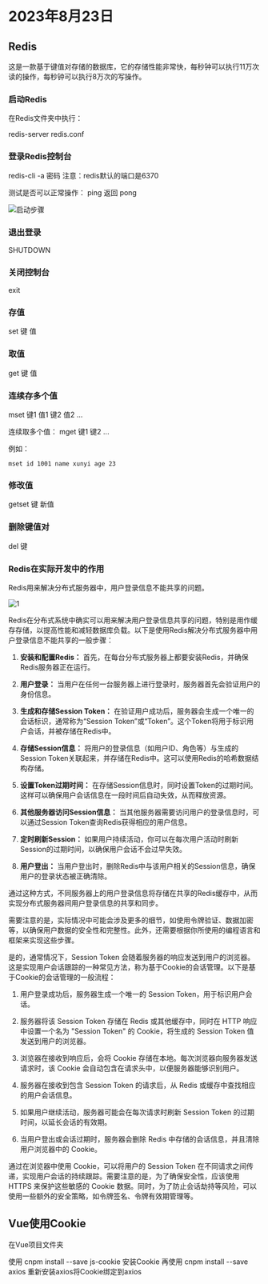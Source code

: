 # 2023年8月23日

## Redis

这是一款基于键值对存储的数据库，它的存储性能非常快，每秒钟可以执行11万次读的操作，每秒钟可以执行8万次的写操作。

### 启动Redis

在Redis文件夹中执行：

redis-server redis.conf

### 登录Redis控制台

redis-cli -a 密码
注意：redis默认的端口是6370

测试是否可以正常操作：
ping  返回 pong

![启动步骤](https://res.cloudinary.com/dvqgs9esp/image/upload/v1692770128/javaStudy/redis启动_xk16c1.jpg)

### 退出登录

SHUTDOWN

### 关闭控制台

exit

### 存值

set 键 值

### 取值

get 键 值

### 连续存多个值

mset 键1 值1 键2 值2 ...

连续取多个值：  mget 键1 键2 ...

例如：

~~~shell
mset id 1001 name xunyi age 23
~~~

### 修改值

getset 键 新值

### 删除键值对

del 键

### Redis在实际开发中的作用

Redis用来解决分布式服务器中，用户登录信息不能共享的问题。

![1](https://res.cloudinary.com/dvqgs9esp/image/upload/v1692772111/javaStudy/redis解决分布式系统中用户登录信息共享的问题_rbuzdu.jpg)

Redis在分布式系统中确实可以用来解决用户登录信息共享的问题，特别是用作缓存存储，以提高性能和减轻数据库负载。以下是使用Redis解决分布式服务器中用户登录信息不能共享的一般步骤：

1. **安装和配置Redis：** 首先，在每台分布式服务器上都要安装Redis，并确保Redis服务器正在运行。

2. **用户登录：** 当用户在任何一台服务器上进行登录时，服务器首先会验证用户的身份信息。

3. **生成和存储Session Token：** 在验证用户成功后，服务器会生成一个唯一的会话标识，通常称为“Session Token”或“Token”。这个Token将用于标识用户会话，并被存储在Redis中。

4. **存储Session信息：** 将用户的登录信息（如用户ID、角色等）与生成的Session Token关联起来，并存储在Redis中。这可以使用Redis的哈希数据结构存储。

5. **设置Token过期时间：** 在存储Session信息时，同时设置Token的过期时间。这样可以确保用户会话信息在一段时间后自动失效，从而释放资源。

6. **其他服务器访问Session信息：** 当其他服务器需要访问用户的登录信息时，可以通过Session Token查询Redis获得相应的用户信息。

7. **定时刷新Session：** 如果用户持续活动，你可以在每次用户活动时刷新Session的过期时间，以确保用户会话不会过早失效。

8. **用户登出：** 当用户登出时，删除Redis中与该用户相关的Session信息，确保用户的登录状态被正确清除。

通过这种方式，不同服务器上的用户登录信息将存储在共享的Redis缓存中，从而实现分布式服务器间用户登录信息的共享和同步。

需要注意的是，实际情况中可能会涉及更多的细节，如使用令牌验证、数据加密等，以确保用户数据的安全性和完整性。此外，还需要根据你所使用的编程语言和框架来实现这些步骤。

是的，通常情况下，Session Token 会随着服务器的响应发送到用户的浏览器。这是实现用户会话跟踪的一种常见方法，称为基于Cookie的会话管理。以下是基于Cookie的会话管理的一般流程：

1. 用户登录成功后，服务器生成一个唯一的 Session Token，用于标识用户会话。

2. 服务器将该 Session Token 存储在 Redis 或其他缓存中，同时在 HTTP 响应中设置一个名为 "Session Token" 的 Cookie，将生成的 Session Token 值发送到用户的浏览器。

3. 浏览器在接收到响应后，会将 Cookie 存储在本地。每次浏览器向服务器发送请求时，该 Cookie 会自动包含在请求头中，以便服务器能够识别用户。

4. 服务器在接收到包含 Session Token 的请求后，从 Redis 或缓存中查找相应的用户会话信息。

5. 如果用户继续活动，服务器可能会在每次请求时刷新 Session Token 的过期时间，以延长会话的有效期。

6. 当用户登出或会话过期时，服务器会删除 Redis 中存储的会话信息，并且清除用户浏览器中的 Cookie。

通过在浏览器中使用 Cookie，可以将用户的 Session Token 在不同请求之间传递，实现用户会话的持续跟踪。需要注意的是，为了确保安全性，应该使用 HTTPS 来保护这些敏感的 Cookie 数据。同时，为了防止会话劫持等风险，可以使用一些额外的安全策略，如令牌签名、令牌有效期管理等。

## Vue使用Cookie

在Vue项目文件夹

使用
cnpm install --save js-cookie
安装Cookie
再使用
cnpm install --save axios
重新安装axios将Cookie绑定到axios

